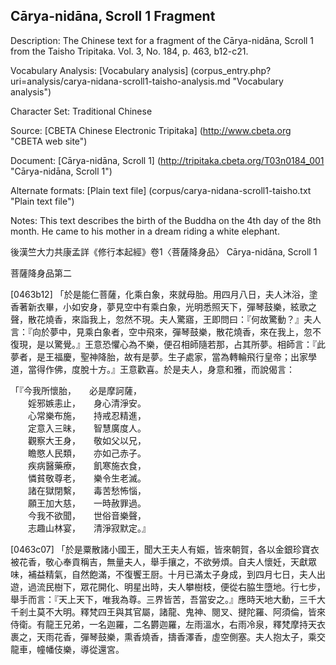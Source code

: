 ## Cārya-nidāna, Scroll 1 Fragment

Description: The Chinese text for a fragment of the Cārya-nidāna, Scroll 1 from the Taisho Tripitaka. Vol. 3, No. 184, p. 463, b12-c21.

Vocabulary Analysis: [Vocabulary analysis] (corpus_entry.php?uri=analysis/carya-nidana-scroll1-taisho-analysis.md "Vocabulary analysis")

Character Set: Traditional Chinese

Source: [CBETA Chinese Electronic Tripitaka] (http://www.cbeta.org "CBETA web site")

Document: [Cārya-nidāna, Scroll 1] (http://tripitaka.cbeta.org/T03n0184_001 "Cārya-nidāna, Scroll 1")

Alternate formats: [Plain text file] (corpus/carya-nidana-scroll1-taisho.txt "Plain text file")

Notes: This text describes the birth of the Buddha on the 4th day of the 8th month. He came to his mother in a dream riding a white elephant.

後漢竺大力共康孟詳《修行本起經》卷1〈菩薩降身品〉 Cārya-nidāna, Scroll 1

菩薩降身品第二

[0463b12] 「於是能仁菩薩，化乘白象，來就母胎。用四月八日，夫人沐浴，塗香著新衣畢，小如安身，夢見空中有乘白象，光明悉照天下，彈琴鼓樂，絃歌之聲，散花燒香，來詣我上，忽然不現。夫人驚寤，王即問曰：『何故驚動？』夫人言：『向於夢中，見乘白象者，空中飛來，彈琴鼓樂，散花燒香，來在我上，忽不復現，是以驚覺。』王意恐懼心為不樂，便召相師隨若那，占其所夢。相師言：『此夢者，是王福慶，聖神降胎，故有是夢。生子處家，當為轉輪飛行皇帝；出家學道，當得作佛，度脫十方。』王意歡喜。於是夫人，身意和雅，而說偈言：

「『今我所懷胎，　　必是摩訶薩，<br/>
　　婬邪嫉恚止，　　身心清淨安。<br/>
　　心常樂布施，　　持戒忍精進，<br/>
　　定意入三昧，　　智慧廣度人。<br/>
　　觀察大王身，　　敬如父以兄，<br/>
　　瞻愍人民類，　　亦如己赤子。<br/>
　　疾病醫藥療，　　飢寒施衣食，<br/>
　　憐貧敬尊老，　　樂令生老滅。<br/>
　　諸在獄閉繫，　　毒苦愁怖惱，<br/>
　　願王加大慈，　　一時赦罪過。<br/>
　　今我不欲聞，　　世俗音樂聲，<br/>
　　志趣山林宴，　　清淨寂默定。』

[0463c07] 「於是粟散諸小國王，聞大王夫人有娠，皆來朝賀，各以金銀珍寶衣被花香，敬心奉貢稱吉，無量夫人，舉手攘之，不欲勞煩。自夫人懷妊，天獻眾味，補益精氣，自然飽滿，不復饗王厨。十月已滿太子身成，到四月七日，夫人出遊，過流民樹下，眾花開化、明星出時，夫人攀樹枝，便從右脇生墮地。行七步，舉手而言：『天上天下，唯我為尊。三界皆苦，吾當安之。』應時天地大動，三千大千剎土莫不大明。釋梵四王與其官屬，諸龍、鬼神、閱叉、揵陀羅、阿須倫，皆來侍衛。有龍王兄弟，一名迦羅，二名欝迦羅，左雨溫水，右雨冷泉，釋梵摩持天衣裹之，天雨花香，彈琴鼓樂，熏香燒香，擣香澤香，虛空側塞。夫人抱太子，乘交龍車，幢幡伎樂，導從還宮。

